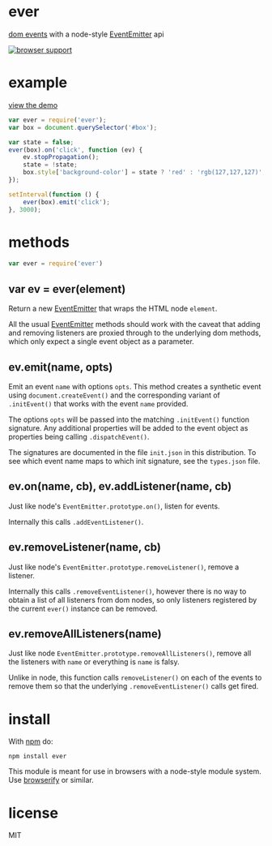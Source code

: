 # ever

[dom events](http://www.w3.org/TR/DOM-Level-2-Events/events.html)
with a node-style
[EventEmitter](http://nodejs.org/docs/latest/api/events.html#events_class_events_eventemitter)
api

[![browser support](http://ci.testling.com/substack/ever.png)](http://ci.testling.com/substack/ever)

# example

[view the demo](http://substack.net/projects/ever-example/)

``` js
var ever = require('ever');
var box = document.querySelector('#box');

var state = false;
ever(box).on('click', function (ev) {
    ev.stopPropagation();
    state = !state;
    box.style['background-color'] = state ? 'red' : 'rgb(127,127,127)';
});

setInterval(function () {
    ever(box).emit('click');
}, 3000);
```

# methods

``` js
var ever = require('ever')
```

## var ev = ever(element)

Return a new
[EventEmitter](http://nodejs.org/docs/latest/api/events.html#events_class_events_eventemitter)
that wraps the HTML node `element`.

All the usual
[EventEmitter](http://nodejs.org/docs/latest/api/events.html#events_class_events_eventemitter)
methods should work with the caveat that adding and removing listeners are
proxied through to the underlying dom methods, which only expect a single event
object as a parameter.

## ev.emit(name, opts)

Emit an event `name` with options `opts`. This method creates a synthetic event
using `document.createEvent()` and the corresponding variant of `.initEvent()`
that works with the event `name` provided.

The options `opts` will be passed into the matching `.initEvent()` function
signature. Any additional properties will be added to the event object as
properties being calling `.dispatchEvent()`.

The signatures are documented in the file `init.json` in this distribution.
To see which event name maps to which init signature, see the `types.json` file.

## ev.on(name, cb), ev.addListener(name, cb)

Just like node's `EventEmitter.prototype.on()`, listen for events.

Internally this calls `.addEventListener()`.

## ev.removeListener(name, cb)

Just like node's `EventEmitter.prototype.removeListener()`, remove a listener.

Internally this calls `.removeEventListener()`, however there is no way to
obtain a list of all listeners from dom nodes, so only listeners registered by
the current `ever()` instance can be removed.

## ev.removeAllListeners(name)

Just like node `EventEmitter.prototype.removeAllListeners()`, remove all the
listeners with `name` or everything is `name` is falsy.

Unlike in node, this function calls `removeListener()` on each of the events to
remove them so that the underlying `.removeEventListener()` calls get fired.

# install

With [npm](http://npmjs.org) do:

```
npm install ever
```

This module is meant for use in browsers with a node-style module system.
Use [browserify](http://github.com/substack/node-browserify) or similar.

# license

MIT
